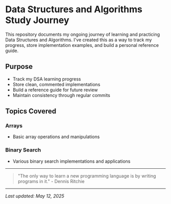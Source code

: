 # Data Structures and Algorithms Study Journey

This repository documents my ongoing journey of learning and practicing Data Structures and Algorithms. I've created this as a way to track my progress, store implementation examples, and build a personal reference guide.

## Purpose

- Track my DSA learning progress
- Store clean, commented implementations
- Build a reference guide for future review
- Maintain consistency through regular commits

## Topics Covered

### Arrays
- Basic array operations and manipulations

### Binary Search
- Various binary search implementations and applications

---

> "The only way to learn a new programming language is by writing programs in it." - Dennis Ritchie

---

*Last updated: May 12, 2025*